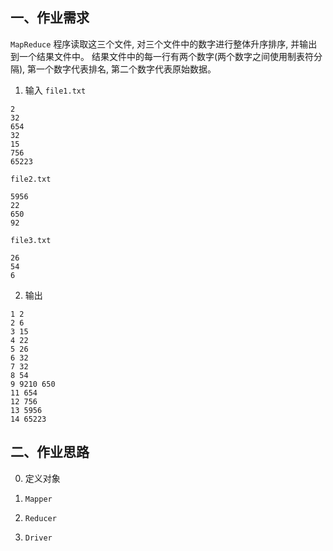 ## 一、作业需求

`MapReduce` 程序读取这三个文件, 对三个文件中的数字进行整体升序排序, 并输出到一个结果文件中。
结果文件中的每一行有两个数字(两个数字之间使用制表符分隔), 第一个数字代表排名, 第二个数字代表原始数据。

1. 输入
`file1.txt`
```text
2
32
654
32
15
756
65223
```

`file2.txt`
```text
5956
22
650
92
```

`file3.txt`
```text
26
54
6
```


2. 输出
```text
1 2
2 6
3 15
4 22
5 26
6 32
7 32
8 54
9 9210 650
11 654
12 756
13 5956
14 65223
```


## 二、作业思路

0. 定义对象



1. `Mapper`



2. `Reducer`



3. `Driver`

